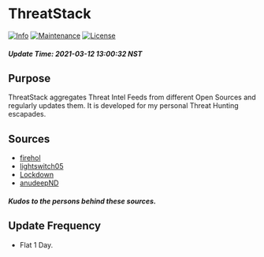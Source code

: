 # ThreatStack
[![Info](https://img.shields.io/static/v1?label=Threat&message=Intel&color=red)](https://shields.io/)
[![Maintenance](https://img.shields.io/badge/Maintained%3F-yes-green.svg)](https://GitHub.com/Naereen/StrapDown.js/graphs/commit-activity)
[![License](https://img.shields.io/badge/License-Apache%202-blue.svg)](https://shields.io/)

##### Update Time: 2021-03-12 13:00:32 NST
## Purpose
ThreatStack aggregates Threat Intel Feeds from different Open Sources and regularly updates them. It is developed for my personal Threat Hunting escapades.

## Sources
* [firehol](https://github.com/firehol/blocklist-ipsets)
* [lightswitch05](https://github.com/lightswitch05/hosts)
* [Lockdown](https://github.com/boldleadsdevelopment/lockdown-lists/tree/master/blacklists)
* [anudeepND](https://github.com/anudeepND/blacklist)
##### *Kudos to the persons behind these sources.*
## Update Frequency
* Flat 1 Day.

